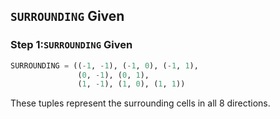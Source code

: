 ## `SURROUNDING` Given

### Step 1:`SURROUNDING` Given

```python
SURROUNDING = ((-1, -1), (-1, 0), (-1, 1),
               (0, -1), (0, 1),
               (1, -1), (1, 0), (1, 1))
```

These tuples represent the surrounding cells in all 8 directions. 